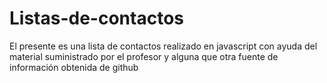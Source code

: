 # Listas-de-contactos
El presente es una lista de contactos realizado en javascript con ayuda del material suministrado por el profesor y alguna que otra fuente de información obtenida de github
